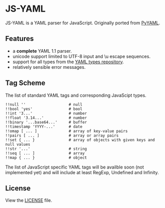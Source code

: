 JS-YAML
=======

JS-YAML is a YAML parser for JavaScript. Originally ported from [PyYAML][1].

## Features

- a **complete** YAML 1.1 parser.
- unicode support limited to UTF-8 input and \u escape sequences.
- support for all types from the  [YAML types repository][2].
- relatively sensible error messages.

## Tag Scheme

The list of standard YAML tags and corresponding JavaScipt types.

```
!!null ''                   # null
!!bool 'yes'                # bool
!!int '3...'                # number
!!float '3.14...'           # number
!!binary '...base64...'     # buffer
!!timestamp 'YYYY-...'      # date
!!omap [ ... ]              # array of key-value pairs
!!pairs [ ... ]             # array or array pairs
!!set { ... }               # array of objects with given keys and null values
!!str '...'                 # string
!!seq [ ... ]               # array
!!map { ... }               # object
```

The list of JavaScript specific YAML tags will be availble soon (not implemented
yet) and will include at least RegExp, Undefined and Infinity.


## License

View the [LICENSE][3] file.


[1]: http://pyyaml.org/
[2]: http://yaml.org/type/index.html
[3]: https://github.com/nodeca/js-yaml/blob/master/LICENSE
